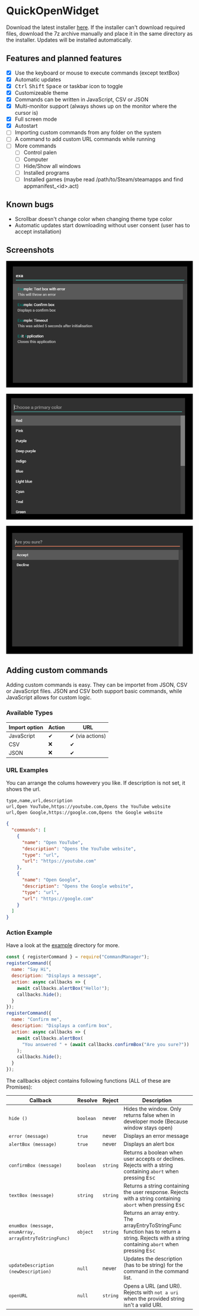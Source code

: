 # QuickOpenWidget

Download the latest installer [here](https://github.com/lukas-tr/quick-open-widget/releases/latest). If the installer can't download required files, download the 7z archive manually and place it in the same directory as the installer.
Updates will be installed automatically.

## Features and planned features

* [x] Use the keyboard or mouse to execute commands (except textBox)
* [x] Automatic updates
* [x] <kbd>Ctrl</kbd> <kbd>Shift</kbd> <kbd>Space</kbd> or taskbar icon to toggle
* [x] Customizeable theme
* [x] Commands can be written in JavaScript, CSV or JSON
* [x] Multi-monitor support (always shows up on the monitor where the cursor is)
* [x] Full screen mode
* [x] Autostart
* [ ] Importing custom commands from any folder on the system
* [ ] A command to add custom URL commands while running
* [ ] More commands
  * [ ] Control palen
  * [ ] Computer
  * [ ] Hide/Show all windows
  * [ ] Installed programs
  * [ ] Installed games (maybe read /path/to/Steam/steamapps and find appmanifest\_&lt;id&gt;.act)

## Known bugs

* Scrollbar doesn't change color when changing theme type color
* Automatic updates start downloading without user consent (user has to accept installation)

## Screenshots

![command](https://github.com/lukas-tr/quick-open-widget/raw/master/readme/command.png "Typing in a command")

![command](https://github.com/lukas-tr/quick-open-widget/raw/master/readme/colors.png "The color change dialog")

![command](https://github.com/lukas-tr/quick-open-widget/raw/master/readme/dialogs.png "A confirmBox dialog")

## Adding custom commands

Adding custom commands is easy. They can be importet from JSON, CSV or JavaScript files. JSON and CSV both support basic commands, while JavaScript allows for custom logic.

### Available Types

| Import option | Action | URL             |
| ------------- | ------ | --------------- |
| JavaScript    | ✔      | ✔ (via actions) |
| CSV           | ❌     | ✔               |
| JSON          | ❌     | ✔               |

### URL Examples

You can arrange the colums howevery you like. If description is not set, it shows the url.

```csv
type,name,url,description
url,Open YouTube,https://youtube.com,Opens the YouTube website
url,Open Google,https://google.com,Opens the Google website
```

```json
{
  "commands": [
    {
      "name": "Open YouTube",
      "description": "Opens the YouTube website",
      "type": "url",
      "url": "https://youtube.com"
    },
    {
      "name": "Open Google",
      "description": "Opens the Google website",
      "type": "url",
      "url": "https://google.com"
    }
  ]
}
```

### Action Example

Have a look at the [example](./app/extensions/examples/index.js) directory for more.

```javascript
const { registerCommand } = require("CommandManager");
registerCommand({
  name: "Say Hi",
  description: "Displays a message",
  action: async callbacks => {
    await callbacks.alertBox("Hello!");
    callbacks.hide();
  }
});
registerCommand({
  name: "Confirm me",
  description: "Displays a confirm box",
  action: async callbacks => {
    await callbacks.alertBox(
      "You answered " + (await callbacks.confirmBox("Are you sure?"))
    );
    callbacks.hide();
  }
});
```

The callbacks object contains following functions (ALL of these are Promises):

| Callback                                               | Resolve   | Reject   | Description                                                                                                                                               |
| ------------------------------------------------------ | --------- | -------- | --------------------------------------------------------------------------------------------------------------------------------------------------------- |
| `hide ()`                                              | `boolean` | never    | Hides the window. Only returns false when in developer mode (Because window stays open)                                                                   |
| `error (message)`                                      | `true`    | never    | Displays an error message                                                                                                                                 |
| `alertBox (message)`                                   | `true`    | never    | Displays an alert box                                                                                                                                     |
| `confirmBox (message)`                                 | `boolean` | `string` | Returns a boolean when user accepts or declines. Rejects with a string containing `abort` when pressing <kbd>Esc</kbd>                                    |
| `textBox (message)`                                    | `string`  | `string` | Returns a string containing the user response. Rejects with a string containing `abort` when pressing <kbd>Esc</kbd>                                      |
| `enumBox (message, enumArray, arrayEntryToStringFunc)` | `object`  | `string` | Returns an array entry. The arrayEntryToStringFunc function has to return a string. Rejects with a string containing `abort` when pressing <kbd>Esc</kbd> |
| `updateDescription (newDescription)`                   | `null`    | never    | Updates the description (has to be string) for the command in the command list.                                                                           |
| `openURL`                                              | `null`    | `string` | Opens a URL (and URI). Rejects with `not a uri` when the provided string isn't a valid URI.                                                               |
